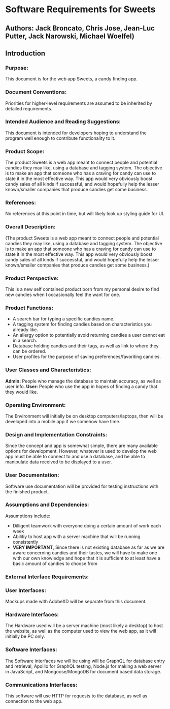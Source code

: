 # Software Requirements for Sweets
## Authors: Jack Broncato, Chris Jose, Jean-Luc Putter, Jack Narowski, Michael Woelfel)

## Introduction

### Purpose:
This document is for the web app Sweets, a candy finding app.

### Document Conventions:
Priorities for higher-level requirements are assumed to be inherited by detailed requirements.

### Intended Audience and Reading Suggestions:
This document is intended for developers hoping to understand the program well enough to contribute functionality to it.

### Product Scope:
The product Sweets is a web app meant to connect people and potential candies they may like, using a database 
and tagging system. The objective is to make an app that someone who has a craving for candy can use to state 
it in the most effective way. This app would very obviously boost candy sales of all kinds if successful,
and would hopefully help the lesser known/smaller companies that produce candies get some business.

### References:
No references at this point in time, but will likely look up styling guide for UI.

### Overall Description:
(The product Sweets is a web app meant to connect people and potential candies they may like, using a database 
and tagging system. The objective is to make an app that someone who has a craving for candy can use to state 
it in the most effective way. This app would very obviously boost candy sales of all kinds if successful,
and would hopefully help the lesser known/smaller companies that produce candies get some business.)

### Product Perspective:
This is a new self contained product born from my personal desire to find new candies when I occasionally
feel the want for one.

### Product Functions:
* A search bar for typing a specific candies name.
* A tagging system for finding candies based on characteristics you already like.
* An allergy option to potentially avoid returning candies a user cannot eat in a search.
* Database holding candies and their tags, as well as link to where they can be ordered.
* User profiles for the purpose of saving preferences/favoriting candies.

### User Classes and Characteristics:
**Admin:** People who manage the database to maintain accuracy, as well as user info.
**User:** People who use the app in hopes of finding a candy that they would like.

### Operating Environment:
The Environment will initially be on desktop computers/laptops, then will be developed into a mobile app
if we somehow have time.

### Design and Implementation Constraints:
Since the concept and app is somewhat simple, there are many available options for development.
However, whatever is used to develop the web app must be able to connect to and use a database, and be able 
to manipulate data received to be displayed to a user.

### User Documentation:
Software use documentation will be provided for testing instructions with the finished product.

### Assumptions and Dependencies:
Assumptions include:
* Dilligent teamwork with everyone doing a certain amount of work each week
* Abilitiy to host app with a server machine that will be running consistently
* **VERY IMPORTANT,** Since there is not existing database as far as we are aware concerning candies and
their tastes, we will have to make one with our own knowledge and hope that it is sufficient to at least 
have a basic amount of candies to choose from

### External Interface Requirements:

### User Interfaces:
Mockups made with AdobeXD will be separate from this document. 

### Hardware Interfaces:
The Hardware used will be a server machine (most likely a desktop) to host the website, as well as the
computer used to view the web app, as it will initially be PC only.

### Software Interfaces:
The Software interfaces we will be using will be GraphQL for database entry and retrieval, Apolllo for
GraphQL testing, Node.js for making a web server in JavaScript, and Mongoose/MongoDB for document based
data storage.

### Communications Interfaces:
This software will use HTTP for requests to the database, as well as connection to the web app.
